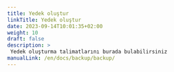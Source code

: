 ```yaml
---
title: Yedek oluştur
linkTitle: Yedek oluştur
date: 2023-09-14T10:01:35+02:00
weight: 10
draft: false
description: >
 Yedek oluşturma talimatlarını burada bulabilirsiniz
manualLink: /en/docs/backup/backup/
---
```

<script>
  window.location.href = "/en/docs/backup/backup/";
</script>
